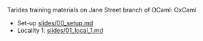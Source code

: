 Tarides training materials on Jane Street branch of OCaml: OxCaml

* Set-up [slides/00_setup.md](slides/00_setup.md)
* Locality 1: [slides/01_local_1.md](slides/01_local_1.md)
